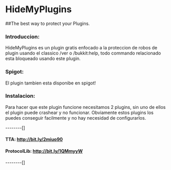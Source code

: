 # HideMyPlugins
##The best way to protect your Plugins.

### Introduccion:
HideMyPlugins es un plugin gratis enfocado a la proteccion
de robos de plugin usando el classico /ver o /bukkit:help,
todo commando relacionado esta bloqueado usando este plugin.

### Spigot:
El plugin tambien esta disponibe en spigot!


### Instalacion:
Para hacer que este plugin funcione necesitamos
2 plugins, sin uno de ellos el plugin puede crashear
y no funcionar. Obviamente estos plugins los puedes conseguir
facilmente y no hay necesidad de configurarlos.

--------[]
#### TTA: http://bit.ly/2miuo90
#### ProtocolLib: http://bit.ly/1QMmyyW
--------[]

